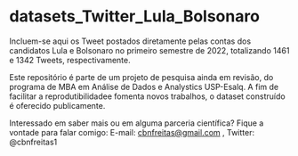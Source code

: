 # datasets_Twitter_Lula_Bolsonaro

Incluem-se aqui os Tweet postados diretamente pelas contas dos candidatos Lula e Bolsonaro no primeiro semestre de 2022, totalizando 1461 e 1342 Tweets, respectivamente.

Este repositório é parte de um projeto de pesquisa ainda em revisão, do programa de MBA em Análise de Dados e Analystics USP-Esalq. 
A fim de facilitar a reprodutibilidadee fomenta novos trabalhos, o dataset construído é oferecido publicamente. 

Interessado em saber mais ou em alguma parceria científica? Fique a vontade para falar comigo: 
E-mail: cbnfreitas@gmail.com , Twitter: @cbnfreitas1
